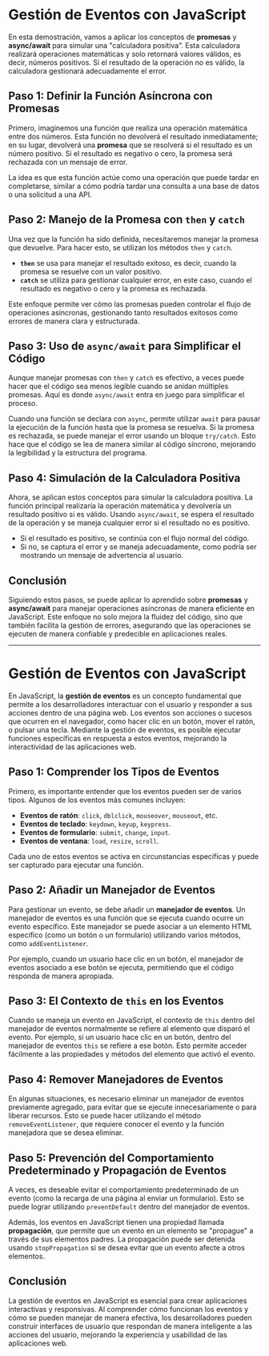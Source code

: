 # Gestión de Eventos con JavaScript

En esta demostración, vamos a aplicar los conceptos de **promesas** y **async/await** para simular una "calculadora positiva". Esta calculadora realizará operaciones matemáticas y solo retornará valores válidos, es decir, números positivos. Si el resultado de la operación no es válido, la calculadora gestionará adecuadamente el error.

## Paso 1: Definir la Función Asíncrona con Promesas

Primero, imaginemos una función que realiza una operación matemática entre dos números. Esta función no devolverá el resultado inmediatamente; en su lugar, devolverá una **promesa** que se resolverá si el resultado es un número positivo. Si el resultado es negativo o cero, la promesa será rechazada con un mensaje de error.

La idea es que esta función actúe como una operación que puede tardar en completarse, similar a cómo podría tardar una consulta a una base de datos o una solicitud a una API.

## Paso 2: Manejo de la Promesa con `then` y `catch`

Una vez que la función ha sido definida, necesitaremos manejar la promesa que devuelve. Para hacer esto, se utilizan los métodos `then` y `catch`.

- **`then`** se usa para manejar el resultado exitoso, es decir, cuando la promesa se resuelve con un valor positivo.
- **`catch`** se utiliza para gestionar cualquier error, en este caso, cuando el resultado es negativo o cero y la promesa es rechazada.

Este enfoque permite ver cómo las promesas pueden controlar el flujo de operaciones asíncronas, gestionando tanto resultados exitosos como errores de manera clara y estructurada.

## Paso 3: Uso de `async/await` para Simplificar el Código

Aunque manejar promesas con `then` y `catch` es efectivo, a veces puede hacer que el código sea menos legible cuando se anidan múltiples promesas. Aquí es donde `async/await` entra en juego para simplificar el proceso.

Cuando una función se declara con `async`, permite utilizar `await` para pausar la ejecución de la función hasta que la promesa se resuelva. Si la promesa es rechazada, se puede manejar el error usando un bloque `try/catch`. Esto hace que el código se lea de manera similar al código síncrono, mejorando la legibilidad y la estructura del programa.

## Paso 4: Simulación de la Calculadora Positiva

Ahora, se aplican estos conceptos para simular la calculadora positiva. La función principal realizaría la operación matemática y devolvería un resultado positivo si es válido. Usando `async/await`, se espera el resultado de la operación y se maneja cualquier error si el resultado no es positivo.

- Si el resultado es positivo, se continúa con el flujo normal del código.
- Si no, se captura el error y se maneja adecuadamente, como podría ser mostrando un mensaje de advertencia al usuario.

## Conclusión

Siguiendo estos pasos, se puede aplicar lo aprendido sobre **promesas** y **async/await** para manejar operaciones asíncronas de manera eficiente en JavaScript. Este enfoque no solo mejora la fluidez del código, sino que también facilita la gestión de errores, asegurando que las operaciones se ejecuten de manera confiable y predecible en aplicaciones reales.

---

# Gestión de Eventos con JavaScript

En JavaScript, la **gestión de eventos** es un concepto fundamental que permite a los desarrolladores interactuar con el usuario y responder a sus acciones dentro de una página web. Los eventos son acciones o sucesos que ocurren en el navegador, como hacer clic en un botón, mover el ratón, o pulsar una tecla. Mediante la gestión de eventos, es posible ejecutar funciones específicas en respuesta a estos eventos, mejorando la interactividad de las aplicaciones web.

## Paso 1: Comprender los Tipos de Eventos

Primero, es importante entender que los eventos pueden ser de varios tipos. Algunos de los eventos más comunes incluyen:

- **Eventos de ratón**: `click`, `dblclick`, `mouseover`, `mouseout`, etc.
- **Eventos de teclado**: `keydown`, `keyup`, `keypress`.
- **Eventos de formulario**: `submit`, `change`, `input`.
- **Eventos de ventana**: `load`, `resize`, `scroll`.

Cada uno de estos eventos se activa en circunstancias específicas y puede ser capturado para ejecutar una función.

## Paso 2: Añadir un Manejador de Eventos

Para gestionar un evento, se debe añadir un **manejador de eventos**. Un manejador de eventos es una función que se ejecuta cuando ocurre un evento específico. Este manejador se puede asociar a un elemento HTML específico (como un botón o un formulario) utilizando varios métodos, como `addEventListener`.

Por ejemplo, cuando un usuario hace clic en un botón, el manejador de eventos asociado a ese botón se ejecuta, permitiendo que el código responda de manera apropiada.

## Paso 3: El Contexto de `this` en los Eventos

Cuando se maneja un evento en JavaScript, el contexto de `this` dentro del manejador de eventos normalmente se refiere al elemento que disparó el evento. Por ejemplo, si un usuario hace clic en un botón, dentro del manejador de eventos `this` se refiere a ese botón. Esto permite acceder fácilmente a las propiedades y métodos del elemento que activó el evento.

## Paso 4: Remover Manejadores de Eventos

En algunas situaciones, es necesario eliminar un manejador de eventos previamente agregado, para evitar que se ejecute innecesariamente o para liberar recursos. Esto se puede hacer utilizando el método `removeEventListener`, que requiere conocer el evento y la función manejadora que se desea eliminar.

## Paso 5: Prevención del Comportamiento Predeterminado y Propagación de Eventos

A veces, es deseable evitar el comportamiento predeterminado de un evento (como la recarga de una página al enviar un formulario). Esto se puede lograr utilizando `preventDefault` dentro del manejador de eventos.

Además, los eventos en JavaScript tienen una propiedad llamada **propagación**, que permite que un evento en un elemento se "propague" a través de sus elementos padres. La propagación puede ser detenida usando `stopPropagation` si se desea evitar que un evento afecte a otros elementos.

## Conclusión

La gestión de eventos en JavaScript es esencial para crear aplicaciones interactivas y responsivas. Al comprender cómo funcionan los eventos y cómo se pueden manejar de manera efectiva, los desarrolladores pueden construir interfaces de usuario que respondan de manera inteligente a las acciones del usuario, mejorando la experiencia y usabilidad de las aplicaciones web.

